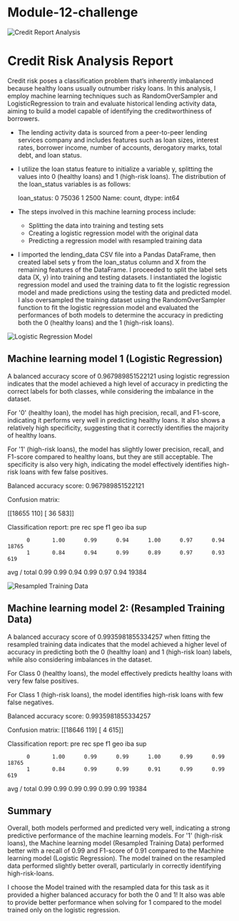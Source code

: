 # Module-12-challenge

![Credit Report Analysis](https://cdn.merchantmaverick.com/wp-content/uploads/2018/08/bigstock-167517734-768x512.jpg)

# Credit Risk Analysis Report

Credit risk poses a classification problem that’s inherently imbalanced because healthy loans usually outnumber risky loans. In this analysis, I employ machine learning techniques such as RandomOverSampler and LogisticRegression to train and evaluate historical lending activity data, aiming to build a model capable of identifying the creditworthiness of borrowers.

* The lending activity data is sourced from a peer-to-peer lending services company and includes features such as loan sizes, interest rates, borrower income, number of accounts, derogatory marks, total debt, and loan status.

* I utilize the loan status feature to initialize a variable y, splitting the values into 0 (healthy loans) and 1 (high-risk loans). The distribution of the loan_status variables is as follows:

    loan_status:
    0    75036
    1     2500
    Name: count, dtype: int64

* The steps involved in this machine learning process include:
    - Splitting the data into training and testing sets
    - Creating a logistic regression model with the original data
    - Predicting a regression model with resampled training data

* I imported the lending_data CSV file into a Pandas DataFrame, then created label sets y from the loan_status column and X from the remaining features of the DataFrame. I proceeded to split the label sets data (X, y) into training and testing datasets. I instantiated the logistic regression model and used the training data to fit the logistic regression model and made predictions using the testing data and predicted model. I also oversampled the training dataset using the RandomOverSampler function to fit the logistic regression model and evaluated the performances of both models to determine the accuracy in predicting both the 0 (healthy loans) and the 1 (high-risk loans).

![Logistic Regression Model](https://miro.medium.com/max/1200/1*VhF3Ibprkk9DsMAyQZ20eg.jpeg)

## Machine learning model 1 (Logistic Regression)

A balanced accuracy score of 0.967989851522121 using logistic regression indicates that the model achieved a high level of accuracy in predicting the correct labels for both classes, while considering the imbalance in the dataset.

For '0' (healthy loan), the model has high precision, recall, and F1-score, indicating it performs very well in predicting healthy loans. It also shows a relatively high specificity, suggesting that it correctly identifies the majority of healthy loans.

For '1' (high-risk loans), the model has slightly lower precision, recall, and F1-score compared to healthy loans, but they are still acceptable. The specificity is also very high, indicating the model effectively identifies high-risk loans with few false positives.

Balanced accuracy score: 0.967989851522121

Confusion matrix:

[[18655   110]
 [   36   583]]

 Classification report:
                    pre       rec       spe        f1       geo       iba       sup

          0       1.00      0.99      0.94      1.00      0.97      0.94     18765
          1       0.84      0.94      0.99      0.89      0.97      0.93       619

avg / total       0.99      0.99      0.94      0.99      0.97      0.94     19384


![Resampled Training Data](https://1.bp.blogspot.com/-HKbBq_CeZz8/XluCouqSZtI/AAAAAAAABrk/eWnmV4M9-OQQDA4I9TGkJjq35C8iwS9kgCNcBGAsYHQ/s1600/mlintro.png)

## Machine learning model 2: (Resampled Training Data)

A balanced accuracy score of 0.9935981855334257 when fitting the resampled training data indicates that the model achieved a higher level of accuracy in predicting both the 0 (healthy loan) and 1 (high-risk loan) labels, while also considering imbalances in the dataset.

For Class 0 (healthy loans), the model effectively predicts healthy loans with very few false positives.

For Class 1 (high-risk loans), the model identifies high-risk loans with few false negatives.

Balanced accuracy score: 0.9935981855334257

Confusion matrix:
[[18646   119]
 [    4   615]]

 Classification report:
                    pre       rec       spe        f1       geo       iba       sup

          0       1.00      0.99      0.99      1.00      0.99      0.99     18765
          1       0.84      0.99      0.99      0.91      0.99      0.99       619

avg / total       0.99      0.99      0.99      0.99      0.99      0.99     19384

## Summary

Overall, both models performed and predicted very well, indicating a strong predictive performance of the machine learning models. For '1' (high-risk loans), the Machine learning model (Resampled Training Data) performed better with a recall of 0.99 and F1-score of 0.91 compared to the Machine learning model (Logistic Regression). The model trained on the resampled data performed slightly better overall, particularly in correctly identifying high-risk-loans.

I choose the Model trained with the resampled data for this task as it provided a higher balanced accuracy for both the 0 and 1! It also was able to provide better performance when solving for 1 compared to the model trained only on the logistic regression.
